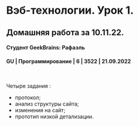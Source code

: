 # Вэб-технологии. Урок 1. 
## Домашняя работа за 10.11.22.
#### Студент GeekBrains: Рафаэль
#### GU | Программирование | 6 | 3522 | 21.09.2022
<br>

Четыре задания :
* протокол;
* анализ структуры сайта;
* изменения на сайт;
* прототип низкой детализации.




    


